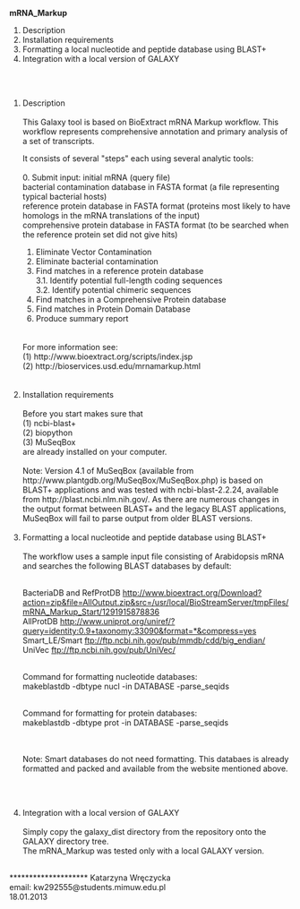 

**mRNA_Markup**


1. Description
2. Installation requirements
3. Formatting a local nucleotide and peptide database using BLAST+
4. Integration with a local version of GALAXY

<br>
<br>
<ol>
<li>Description</li>
<br>
This Galaxy tool is based on BioExtract mRNA Markup workflow.
This workflow represents comprehensive annotation 
and primary analysis of a set of transcripts.

It consists of several "steps" each using several analytic tools:<br>
<br>
0. Submit input: initial mRNA (query file) <br>
		 bacterial contamination database in FASTA format (a file representing typical bacterial hosts) <br>
		 reference protein database in FASTA format (proteins most likely to have homologs in the mRNA translations of the input)<br>
		 comprehensive protein database in FASTA format (to be searched when the reference protein set did not give hits)<br>
1. Eliminate Vector Contamination<br>
2. Eliminate bacterial contamination<br>
3. Find matches in a reference protein database <br>
3.1. Identify potential full-length coding sequences <br>
3.2. Identify potential chimeric sequences<br>
4. Find matches in a Comprehensive Protein database<br>
5. Find matches in Protein Domain Database<br>
6. Produce summary report<br>
<br>
<br>
For more information see:<br>
(1) http://www.bioextract.org/scripts/index.jsp<br>
(2) http://bioservices.usd.edu/mrnamarkup.html<br>

<br>
<br>

<li>Installation requirements</li>
<br>
Before you start makes sure that <br>
(1) ncbi-blast+<br>
(2) biopython<br>
(3) MuSeqBox<br>
are already installed on your computer.<br>
<br>
Note: Version 4.1 of MuSeqBox (available from 
http://www.plantgdb.org/MuSeqBox/MuSeqBox.php)
is based on BLAST+ applications and was tested with ncbi-blast-2.2.24, 
available from http://blast.ncbi.nlm.nih.gov/.  
As there are numerous changes in the output
format between BLAST+ and the legacy BLAST applications, MuSeqBox will fail
to parse output from older BLAST versions.
<br>


<br>
<li>Formatting a local nucleotide and peptide database using BLAST+</li>
<br>
The workflow uses a sample input file consisting of Arabidopsis mRNA and searches the following BLAST databases by default:<br><br>

BacteriaDB and RefProtDB	 	http://www.bioextract.org/Download?action=zip&file=AllOutput.zip&src=/usr/local/BioStreamServer/tmpFiles/mRNA_Markup_Start/1291915878836<br>
AllProtDB 				http://www.uniprot.org/uniref/?query=identity:0.9+taxonomy:33090&format=*&compress=yes<br>
Smart_LE/Smart				ftp://ftp.ncbi.nih.gov/pub/mmdb/cdd/big_endian/<br>
UniVec					ftp://ftp.ncbi.nih.gov/pub/UniVec/<br>

<br>
Command for formatting nucleotide databases:<br>
makeblastdb -dbtype nucl -in DATABASE -parse_seqids<br>
<br>

Command for formatting for protein databases:<br>
makeblastdb -dbtype prot -in DATABASE -parse_seqids<br>

<br><br>
Note: Smart databases do not need formatting. This databaes is already formatted and packed and available from the website mentioned above.

<br><br>
<li>Integration with a local version of GALAXY</li>
<br>
Simply copy the galaxy_dist directory from the repository onto the GALAXY directory tree.<br>
The mRNA_Markup was tested only with a local GALAXY version.<br>
</ol>

<br>
********************
Katarzyna Wręczycka<br>
email: kw292555@students.mimuw.edu.pl<br>
18.01.2013

